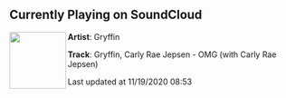 ## Currently Playing on SoundCloud

[<img align="left" width="100" src="https://i1.sndcdn.com/artworks-c7Z69zSHIfiD-0-t50x50.jpg">](https://soundcloud.com/gryffinofficial/omg-with-carly-rae-jepsen?in=saxurn/sets/send-nood-le-z)

**Artist**: Gryffin 

**Track**: Gryffin, Carly Rae Jepsen - OMG (with Carly Rae Jepsen)

Last updated at 11/19/2020 08:53
